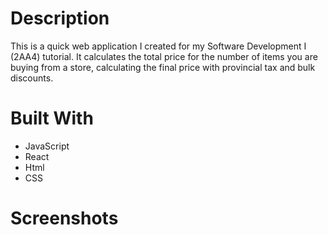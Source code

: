 # Description
This is a quick web application I created for my Software Development I (2AA4) tutorial. It calculates the total price for the number of items you are buying from a store, calculating the final price with provincial tax and bulk discounts.

# Built With
- JavaScript
- React
- Html
- CSS

# Screenshots
